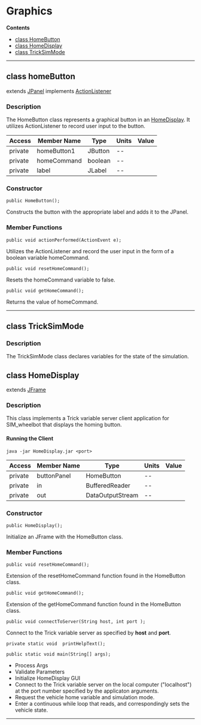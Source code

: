 # Graphics

**Contents**

* [class HomeButton](#class-HomeButton)<br>
* [class HomeDisplay](#class-HomeDisplay)<br>
* [class TrickSimMode](#class-TrickSimMode)<br>

---

<a id=class-HomeButton></a>
## class homeButton
extends [JPanel](https://docs.oracle.com/javase/7/docs/api/javax/swing/JPanel.html)
implements [ActionListener](https://docs.oracle.com/javase/10/docs/api/java/awt/event/ActionListener.html)

### Description

The HomeButton class represents a graphical button in an [HomeDisplay](#class-HomeDisplay). It utilizes ActionListener to record user input to the button.

| Access  | Member Name   | Type         | Units  | Value  |
|---------|---------------|--------------|--------|--------|
| private | homeButton1   |JButton       |   --   |        |
| private | homeCommand   |boolean       |   --   |        |
| private | label         |JLabel        |   --   |        |

### Constructor

```
public HomeButton();
```
Constructs the button with the appropriate label and adds it to the JPanel.

### Member Functions

```
public void actionPerformed(ActionEvent e);
```
Utilizes the ActionListener and record the user input in the form of a boolean variable homeCommand.

```
public void resetHomeCommand();
```
Resets the homeCommand variable to false.

```
public void getHomeCommand();
```
Returns the value of homeCommand.

---

<a id=class-TrickSimMode></a>
## class TrickSimMode

### Description

The TrickSimMode class declares variables for the state of the simulation.


<a id=class-HomeDisplay></a>
## class HomeDisplay
extends [JFrame](https://docs.oracle.com/en/java/javase/11/docs/api/java.desktop/javax/swing/JFrame.html)

### Description
This class implements a Trick variable server client application for SIM_wheelbot that displays the homing button.

#### Running the Client
```
java -jar HomeDisplay.jar <port>
```

| Access | Member Name     | Type             | Units  | Value  |
|--------|-----------------|----------------- |--------|--------|
| private | buttonPanel    | HomeButton       |   --   |        |
| private | in             | BufferedReader   |   --   |        |
| private | out            | DataOutputStream |   --   |        |

### Constructor

```
public HomeDisplay();
```
Initialize an JFrame with the HomeButton class.

### Member Functions

```
public void resetHomeCommand();
```
Extension of the resetHomeCommand function found in the HomeButton class.

```
public void getHomeCommand();
```
Extension of the getHomeCommand function found in the HomeButton class.

```
public void connectToServer(String host, int port );
```
Connect to the Trick variable server as specified by **host** and **port**.

```
private static void  printHelpText();
```

```
public static void main(String[] args);
```
* Process Args
* Validate Parameters
* Initialize HomeDisplay GUI
* Connect to the Trick variable server on the local computer ("localhost") at the port number specified by the applicaton arguments.
* Request the vehicle home variable and simulation mode.
* Enter a continuous while loop that reads, and correspondingly sets the vehicle state.

---
